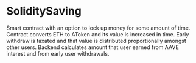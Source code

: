 # SoliditySaving
Smart contract with an option to lock up money for some amount of time. 
Contract converts ETH to AToken and its value is increased in time.
Early withdraw is taxated and that value is distributed proportionally amongst other users.
Backend calculates amount that user earned from AAVE interest and from early user withdrawals.
